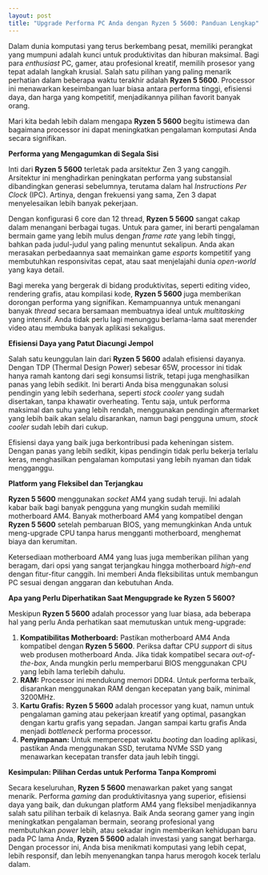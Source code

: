 ```yaml
---
layout: post
title: "Upgrade Performa PC Anda dengan Ryzen 5 5600: Panduan Lengkap"
---
```


Dalam dunia komputasi yang terus berkembang pesat, memiliki perangkat yang mumpuni adalah kunci untuk produktivitas dan hiburan maksimal. Bagi para *enthusiast* PC, gamer, atau profesional kreatif, memilih prosesor yang tepat adalah langkah krusial. Salah satu pilihan yang paling menarik perhatian dalam beberapa waktu terakhir adalah **Ryzen 5 5600**. Processor ini menawarkan keseimbangan luar biasa antara performa tinggi, efisiensi daya, dan harga yang kompetitif, menjadikannya pilihan favorit banyak orang.

Mari kita bedah lebih dalam mengapa **Ryzen 5 5600** begitu istimewa dan bagaimana processor ini dapat meningkatkan pengalaman komputasi Anda secara signifikan.

**Performa yang Mengagumkan di Segala Sisi**

Inti dari **Ryzen 5 5600** terletak pada arsitektur Zen 3 yang canggih. Arsitektur ini menghadirkan peningkatan performa yang substansial dibandingkan generasi sebelumnya, terutama dalam hal *Instructions Per Clock* (IPC). Artinya, dengan frekuensi yang sama, Zen 3 dapat menyelesaikan lebih banyak pekerjaan.

Dengan konfigurasi 6 core dan 12 thread, **Ryzen 5 5600** sangat cakap dalam menangani berbagai tugas. Untuk para gamer, ini berarti pengalaman bermain game yang lebih mulus dengan *frame rate* yang lebih tinggi, bahkan pada judul-judul yang paling menuntut sekalipun. Anda akan merasakan perbedaannya saat memainkan game *esports* kompetitif yang membutuhkan responsivitas cepat, atau saat menjelajahi dunia *open-world* yang kaya detail.

Bagi mereka yang bergerak di bidang produktivitas, seperti editing video, rendering grafis, atau kompilasi kode, **Ryzen 5 5600** juga memberikan dorongan performa yang signifikan. Kemampuannya untuk menangani banyak *thread* secara bersamaan membuatnya ideal untuk *multitasking* yang intensif. Anda tidak perlu lagi menunggu berlama-lama saat merender video atau membuka banyak aplikasi sekaligus.

**Efisiensi Daya yang Patut Diacungi Jempol**

Salah satu keunggulan lain dari **Ryzen 5 5600** adalah efisiensi dayanya. Dengan TDP (Thermal Design Power) sebesar 65W, processor ini tidak hanya ramah kantong dari segi konsumsi listrik, tetapi juga menghasilkan panas yang lebih sedikit. Ini berarti Anda bisa menggunakan solusi pendingin yang lebih sederhana, seperti *stock cooler* yang sudah disertakan, tanpa khawatir overheating. Tentu saja, untuk performa maksimal dan suhu yang lebih rendah, menggunakan pendingin aftermarket yang lebih baik akan selalu disarankan, namun bagi pengguna umum, *stock cooler* sudah lebih dari cukup.

Efisiensi daya yang baik juga berkontribusi pada keheningan sistem. Dengan panas yang lebih sedikit, kipas pendingin tidak perlu bekerja terlalu keras, menghasilkan pengalaman komputasi yang lebih nyaman dan tidak mengganggu.

**Platform yang Fleksibel dan Terjangkau**

**Ryzen 5 5600** menggunakan *socket* AM4 yang sudah teruji. Ini adalah kabar baik bagi banyak pengguna yang mungkin sudah memiliki motherboard AM4. Banyak motherboard AM4 yang kompatibel dengan **Ryzen 5 5600** setelah pembaruan BIOS, yang memungkinkan Anda untuk meng-upgrade CPU tanpa harus mengganti motherboard, menghemat biaya dan kerumitan.

Ketersediaan motherboard AM4 yang luas juga memberikan pilihan yang beragam, dari opsi yang sangat terjangkau hingga motherboard *high-end* dengan fitur-fitur canggih. Ini memberi Anda fleksibilitas untuk membangun PC sesuai dengan anggaran dan kebutuhan Anda.

**Apa yang Perlu Diperhatikan Saat Mengupgrade ke Ryzen 5 5600?**

Meskipun **Ryzen 5 5600** adalah processor yang luar biasa, ada beberapa hal yang perlu Anda perhatikan saat memutuskan untuk meng-upgrade:

1.  **Kompatibilitas Motherboard:** Pastikan motherboard AM4 Anda kompatibel dengan **Ryzen 5 5600**. Periksa daftar CPU *support* di situs web produsen motherboard Anda. Jika tidak kompatibel secara *out-of-the-box*, Anda mungkin perlu memperbarui BIOS menggunakan CPU yang lebih lama terlebih dahulu.
2.  **RAM:** Processor ini mendukung memori DDR4. Untuk performa terbaik, disarankan menggunakan RAM dengan kecepatan yang baik, minimal 3200MHz.
3.  **Kartu Grafis:** **Ryzen 5 5600** adalah processor yang kuat, namun untuk pengalaman gaming atau pekerjaan kreatif yang optimal, pasangkan dengan kartu grafis yang sepadan. Jangan sampai kartu grafis Anda menjadi *bottleneck* performa processor.
4.  **Penyimpanan:** Untuk mempercepat waktu *booting* dan loading aplikasi, pastikan Anda menggunakan SSD, terutama NVMe SSD yang menawarkan kecepatan transfer data jauh lebih tinggi.

**Kesimpulan: Pilihan Cerdas untuk Performa Tanpa Kompromi**

Secara keseluruhan, **Ryzen 5 5600** menawarkan paket yang sangat menarik. Performa *gaming* dan produktivitasnya yang superior, efisiensi daya yang baik, dan dukungan platform AM4 yang fleksibel menjadikannya salah satu pilihan terbaik di kelasnya. Baik Anda seorang gamer yang ingin meningkatkan pengalaman bermain, seorang profesional yang membutuhkan *power* lebih, atau sekadar ingin memberikan kehidupan baru pada PC lama Anda, **Ryzen 5 5600** adalah investasi yang sangat berharga. Dengan processor ini, Anda bisa menikmati komputasi yang lebih cepat, lebih responsif, dan lebih menyenangkan tanpa harus merogoh kocek terlalu dalam.
